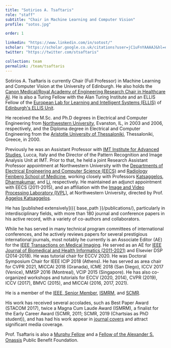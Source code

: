 ```yaml
---
title: "Sotirios A. Tsaftaris"
role: "staff"
subtitle: "Chair in Machine Learning and Computer Vision"
profile: "sotos.jpg"

order: 1

linkedin: "https://www.linkedin.com/in/sotost/"
scholar: "https://scholar.google.co.uk/citations?user=jC1uFnYAAAAJ&hl=en"
twitter: "https://twitter.com/stsaftaris"

collection: team
permalink: /team/tsaftaris
---
```

Sotirios A. Tsaftaris is currently Chair (Full Professor) in Machine Learning
and Computer Vision at the University of Edinburgh. He also holds the [Canon
Medical/Royal Academy of Engineering Research Chair in Healthcare AI](https://www.raeng.org.uk/grants-prizes/grants/support-for-research/research-chairs/current-and-recent-awards). He is also
a Turing Fellow with the Alan Turing Institute and an ELLIS Fellow of the [European Lab for Learning and Intelligent Systems (ELLIS)](https://ellis.eu) of [Edinburgh's ELLIS Unit](https://web.inf.ed.ac.uk/ellis-edinburgh).

He received the M.Sc. and Ph.D degrees in Electrical and Computer Engineering
from [Northwestern University](http://www.northwestern.edu/), Evanston, IL, in
2003 and 2006, respectively, and the Diploma degree in Electrical and Computer
Engineering from the [Aristotle University of
Thessaloniki](http://ee.auth.gr/en), Thessaloniki, Greece, in 2000.

Previously he was an Assistant Professor with [IMT Institute for Advanced
Studies](http://imtlucca.it/), Lucca, Italy and the Director of the
Pattern Recognition and Image Analysis Unit at IMT. Prior to that, he held a
joint Research Assistant Professor appointment at Northwestern University with
the [Departments of Electrical Engineering and Computer Science
(EECS)](http://www.eecs.northwestern.edu/) and [Radiology Feinberg School of
Medicine](http://www.radiology.northwestern.edu/), working closely with
Professors [Katsaggelos](http://ivpl.eecs.northwestern.edu/user/AKatsaggelos),
[Dharmakumar](https://medicine.iu.edu/news/2021/08/Krannert-Cardiovascular-Research-Center-names-first-director),
and
[Li](http://www.cedars-sinai.edu/Research-and-Education/Research-Labs/Li-Lab/),
respectively. He maintained an adjunct appointment with EECS (2011-2015), and an
affiliation with the [Image and Video Processing Laboratory
(IVPL)](http://ivpl.eecs.northwestern.edu/), at Northwestern University,
directed by Prof. [Aggelos
Katsaggelos](http://ivpl.eecs.northwestern.edu/user/AKatsaggelos).

He has [published extensively]({{ base_path }}/publications/), particularly in
interdisciplinary fields, with more than 180 journal and conference papers in
his active record, with a variety of co-authors and collaborators.

While he has served in many technical program committees of international
conferences, and he actively reviews papers for several prestigious
international journals, most notably he currently is an Associate Editor (AE) for the [IEEE
Transactions on Medical
Imaging](http://https//ieee-tmi.org/editorial-board/associate-editors.asp). He served as an AE for
[IEEE Journal of Biomedical and Health
Informatics (2011-2021)](http://jbhi.embs.org/editorial-board/associate-editors/) and Elsevier DSP (2014-2018). He was
tutorial chair for ECCV 2020. He was Doctoral Symposium Chair for IEEE ICIP 2018
(Athens). He has served as area chair for CVPR 2021, MICCAI 2018 (Granada), ICME 2018
(San Diego), ICCV 2017 (Venice), MMSP 2016 (Montreal), VCIP 2015 (Singapore). He
has also co-organized workshops and tutorials for ECCV (2020, 2014), CVPR (2019), ICCV (2017), BMVC (2015), and
MICCAI (2016, 2017, 2021).

He is a member of the [IEEE, Senior Member](http://www.ieee.org/),
[ISMRM](http://www.ismrm.org/), and [SCMR](http://www.scmr.org/).

His work has received several accolades, such as Best Paper Award (STACOM 2017),
twice a Magna Cum Laude Award (ISMRM), a finalist for the Early Career Award
(SCMR, 2011; SCMR, 2019 (Chartsias as PhD student)), and has had his work appear
in [journal
covers](http://ieeexplore.ieee.org/xpl/tocresult.jsp?isnumber=5753066) and
attract significant media coverage.

Prof. Tsaftaris is also a [Murphy
Fellow](http://www.mccormick.northwestern.edu/students/graduate/fellowships-internships/)
and a [Fellow of the Alexander S. Onassis](http://www.onassis.gr/en/) Public
Beneﬁt Foundation.
